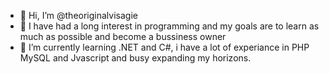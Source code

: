 - 👋 Hi, I’m @theoriginalvisagie
- 👀 I have had a long interest in programming and my goals are to learn as much as possible and become a bussiness owner
- 🌱 I’m currently learning .NET and C#, i have a lot of experiance in PHP MySQL and Jvascript and busy expanding my horizons.

<!---
theoriginalvisagie/theoriginalvisagie is a ✨ special ✨ repository because its `README.md` (this file) appears on your GitHub profile.
You can click the Preview link to take a look at your changes.
--->

